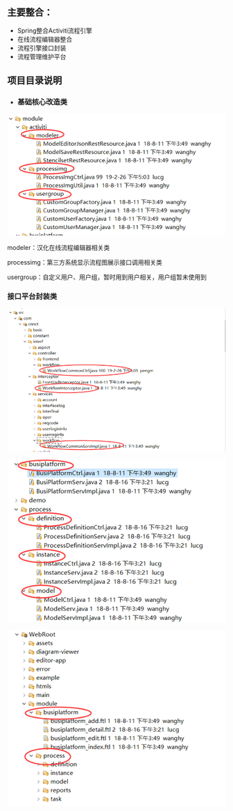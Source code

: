 ## 主要整合：

* Spring整合Activiti流程引擎
* 在线流程编辑器整合
* 流程引擎接口封装
* 流程管理维护平台

## 项目目录说明

* ### 基础核心改造类

![](/assets/activiti_dir_05.png)

modeler：汉化在线流程编辑器相关类

processimg：第三方系统显示流程图展示接口调用相关类

usergroup：自定义用户、用户组，暂时用到用户相关，用户组暂未使用到

### 接口平台封装类

![](/assets/activiti_dir_01.png)

![](/assets/activiti_dir_02.png)

![](/assets/activiti_dir_03.png)

